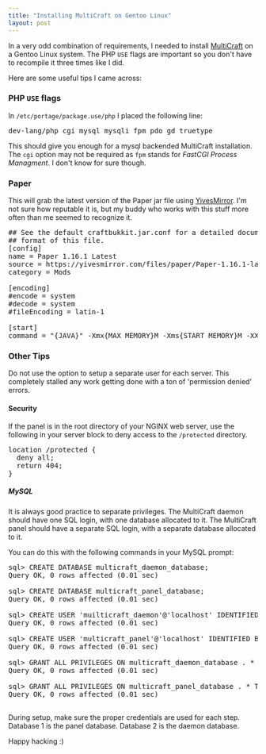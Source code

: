 ```yaml
---
title: "Installing MultiCraft on Gentoo Linux"
layout: post
---
```


In a very odd combination of requirements,
I needed to install [MultiCraft](https://multicraft.org) on a Gentoo Linux system.
The PHP `USE` flags are important so you don't have to recompile it three times like I did.

Here are some useful tips I came across:

### PHP `USE` flags

In `/etc/portage/package.use/php` I placed the following line:

<pre class="terminal">
dev-lang/php cgi mysql mysqli fpm pdo gd truetype
</pre>

This should give you enough for a mysql backended MultiCraft installation.
The `cgi` option may not be required as `fpm` stands for *FastCGI Process Managment*.
I don't know for sure though.

### Paper

This will grab the latest version of the Paper jar file using [YivesMirror](https://yivesmirror.com).
I'm not sure how reputable it is,
but my buddy who works with this stuff more often than me seemed to recognize it.

<pre class="terminal">
## See the default craftbukkit.jar.conf for a detailed documentation of the
## format of this file.
[config]
name = Paper 1.16.1 Latest
source = https://yivesmirror.com/files/paper/Paper-1.16.1-latest.jar
category = Mods

[encoding]
#encode = system
#decode = system
#fileEncoding = latin-1

[start]
command = "{JAVA}" -Xmx{MAX_MEMORY}M -Xms{START_MEMORY}M -XX:MaxPermSize=128M -Djline.terminal=jline.UnsupportedTerminal -jar "{JAR}" nogui
</pre>

### Other Tips

Do not use the option to setup a separate user for each server.
This completely stalled any work getting done with a ton of 'permission denied' errors.

#### Security

If the panel is in the root directory of your NGINX web server,
use the following in your server block to deny access to the `/protected` directory.

<pre class="terminal">
location /protected {
  deny all;
  return 404;
}
</pre>

##### MySQL

It is always good practice to separate privileges.
The MultiCraft daemon should have one SQL login,
with one database allocated to it.
The MultiCraft panel should have a separate SQL login,
with a separate database allocated to it.

You can do this with the following commands in your MySQL prompt:

<pre class="terminal">
sql> CREATE DATABASE multicraft_daemon_database;
Query OK, 0 rows affected (0.01 sec)

sql> CREATE DATABASE multicraft_panel_database;
Query OK, 0 rows affected (0.01 sec)

sql> CREATE USER 'muilticraft_daemon'@'localhost' IDENTIFIED BY 'strong password here';
Query OK, 0 rows affected (0.01 sec)

sql> CREATE USER 'multicraft_panel'@'localhost' IDENTIFIED BY 'different strong password here';
Query OK, 0 rows affected (0.01 sec)

sql> GRANT ALL PRIVILEGES ON multicraft_daemon_database . * TO 'multicraft_daemon'@'localhost';
Query OK, 0 rows affected (0.01 sec)

sql> GRANT ALL PRIVILEGES ON multicraft_panel_database . * TO 'mutlicraft_panel'@'localhost';
Query OK, 0 rows affected (0.01 sec)

</pre>

During setup, make sure the proper credentials are used for each step.
Database 1 is the panel database.
Database 2 is the daemon database.

Happy hacking :)
